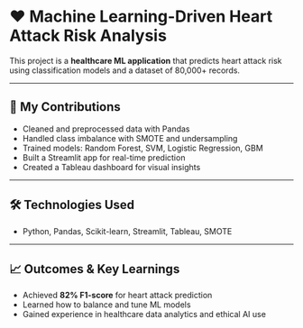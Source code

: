 # ❤️ Machine Learning-Driven Heart Attack Risk Analysis

This project is a **healthcare ML application** that predicts heart attack risk using classification models and a dataset of 80,000+ records.

---

## 🔧 My Contributions

- Cleaned and preprocessed data with Pandas
- Handled class imbalance with SMOTE and undersampling
- Trained models: Random Forest, SVM, Logistic Regression, GBM
- Built a Streamlit app for real-time prediction
- Created a Tableau dashboard for visual insights

---

## 🛠️ Technologies Used

- Python, Pandas, Scikit-learn, Streamlit, Tableau, SMOTE

---

## 📈 Outcomes & Key Learnings

- Achieved **82% F1-score** for heart attack prediction
- Learned how to balance and tune ML models
- Gained experience in healthcare data analytics and ethical AI use
